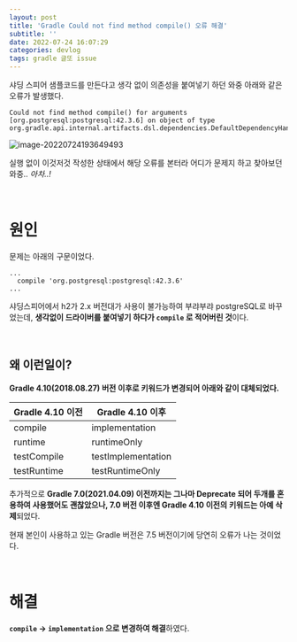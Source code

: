 ```yaml
---
layout: post
title: 'Gradle Could not find method compile() 오류 해결'
subtitle: ''
date: 2022-07-24 16:07:29
categories: devlog
tags: gradle 글또 issue
---
```


샤딩 스피어 샘플코드를 만든다고 생각 없이 의존성을 붙여넣기 하던 와중 아래와 같은 오류가 발생했다.

```
Could not find method compile() for arguments [org.postgresql:postgresql:42.3.6] on object of type org.gradle.api.internal.artifacts.dsl.dependencies.DefaultDependencyHandler.
```

![image-20220724193649493](https://tva1.sinaimg.cn/large/e6c9d24egy1h4i78utclaj20go092t9b.jpg)

실행 없이 이것저것 작성한 상태에서 해당 오류를 본터라 어디가 문제지 하고 찾아보던 와중.. _아차..!_

<br/>

# 원인

문제는 아래의 구문이었다.

```
...
  compile 'org.postgresql:postgresql:42.3.6'
...
```

샤딩스피어에서 h2가 2.x 버전대가 사용이 불가능하여 부랴부랴 postgreSQL로 바꾸었는데, **생각없이 드라이버를 붙여넣기 하다가 `compile` 로 적어버린 것**이다.

<br/>

## 왜 이런일이?

**Gradle 4.10(2018.08.27) 버전 이후로 키워드가 변경되어 아래와 같이 대체되었다.**

| Gradle 4.10 이전 | Gradle 4.10 이후   |
| ---------------- | ------------------ |
| compile          | implementation     |
| runtime          | runtimeOnly        |
| testCompile      | testImplementation |
| testRuntime      | testRuntimeOnly    |

추가적으로 **Gradle 7.0(2021.04.09) 이전까지는 그나마 Deprecate 되어 두개를 혼용하여 사용했어도 괜찮았으나, 7.0 버전 이후엔 Gradle 4.10 이전의 키워드는 아예 삭제**되었다.

현재 본인이 사용하고 있는 Gradle 버전은 7.5 버전이기에 당연히 오류가 나는 것이었다.

<br/>

# 해결

**`compile` -> `implementation` 으로 변경하여 해결**하였다.
